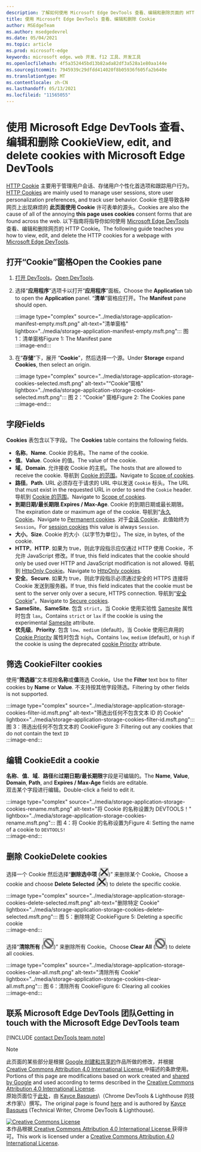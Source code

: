 ```yaml
---
description: 了解如何使用 Microsoft Edge DevTools 查看、编辑和删除页面的 HTTP Cookie。
title: 使用 Microsoft Edge DevTools 查看、编辑和删除 Cookie
author: MSEdgeTeam
ms.author: msedgedevrel
ms.date: 05/04/2021
ms.topic: article
ms.prod: microsoft-edge
keywords: microsoft edge、web 开发、f12 工具、开发工具
ms.openlocfilehash: 4f5a352445bd13b82ada82df3a528a1e80aa144e
ms.sourcegitcommit: 7945939c29dfdd414020f8b05936f605fa2b640e
ms.translationtype: MT
ms.contentlocale: zh-CN
ms.lasthandoff: 05/13/2021
ms.locfileid: "11565055"
---
```

<!-- Copyright Kayce Basques 

   Licensed under the Apache License, Version 2.0 (the "License");
   you may not use this file except in compliance with the License.
   You may obtain a copy of the License at

       https://www.apache.org/licenses/LICENSE-2.0

   Unless required by applicable law or agreed to in writing, software
   distributed under the License is distributed on an "AS IS" BASIS,
   WITHOUT WARRANTIES OR CONDITIONS OF ANY KIND, either express or implied.
   See the License for the specific language governing permissions and
   limitations under the License.  -->
# <a name="view-edit-and-delete-cookies-with-microsoft-edge-devtools"></a><span data-ttu-id="f38d7-104">使用 Microsoft Edge DevTools 查看、编辑和删除 Cookie</span><span class="sxs-lookup"><span data-stu-id="f38d7-104">View, edit, and delete cookies with Microsoft Edge DevTools</span></span>  

<span data-ttu-id="f38d7-105">[HTTP Cookie][MDNHTTPCookies] 主要用于管理用户会话、存储用户个性化首选项和跟踪用户行为。</span><span class="sxs-lookup"><span data-stu-id="f38d7-105">[HTTP Cookies][MDNHTTPCookies] are mainly used to manage user sessions, store user personalization preferences, and track user behavior.</span></span>  <span data-ttu-id="f38d7-106">Cookie 也是导致各种网页上出现麻烦的 **此页面使用 Cookie** 许可表单的源头。</span><span class="sxs-lookup"><span data-stu-id="f38d7-106">Cookies are also the cause of all of the annoying **this page uses cookies** consent forms that are found across the web.</span></span>  <span data-ttu-id="f38d7-107">以下指南将指导你如何使用 [Microsoft Edge DevTools][MicrosoftEdgeDevTools] 查看、编辑和删除网页的 HTTP Cookie。</span><span class="sxs-lookup"><span data-stu-id="f38d7-107">The following guide teaches you how to view, edit, and delete the HTTP cookies for a webpage with [Microsoft Edge DevTools][MicrosoftEdgeDevTools].</span></span>  

## <a name="open-the-cookies-pane"></a><span data-ttu-id="f38d7-108">打开“Cookie”窗格</span><span class="sxs-lookup"><span data-stu-id="f38d7-108">Open the Cookies pane</span></span>  

1.  <span data-ttu-id="f38d7-109">[打开 DevTools][DevToolsOpen]。</span><span class="sxs-lookup"><span data-stu-id="f38d7-109">[Open DevTools][DevToolsOpen].</span></span>  
1.  <span data-ttu-id="f38d7-110">选择“**应用程序**”选项卡以打开“**应用程序**”面板。</span><span class="sxs-lookup"><span data-stu-id="f38d7-110">Choose the **Application** tab to open the **Application** panel.</span></span>  <span data-ttu-id="f38d7-111">“**清单**”窗格应打开。</span><span class="sxs-lookup"><span data-stu-id="f38d7-111">The **Manifest** pane should open.</span></span>  
    
    :::image type="complex" source="../media/storage-application-manifest-empty.msft.png" alt-text="清单窗格" lightbox="../media/storage-application-manifest-empty.msft.png":::
       <span data-ttu-id="f38d7-113">图 1：清单窗格</span><span class="sxs-lookup"><span data-stu-id="f38d7-113">Figure 1:  The Manifest pane</span></span>  
    :::image-end:::  

1.  <span data-ttu-id="f38d7-114">在“**存储**“下，展开 “**Cookie**”，然后选择一个源。</span><span class="sxs-lookup"><span data-stu-id="f38d7-114">Under **Storage** expand **Cookies**, then select an origin.</span></span>  
    
    :::image type="complex" source="../media/storage-application-storage-cookies-selected.msft.png" alt-text="“Cookie”窗格" lightbox="../media/storage-application-storage-cookies-selected.msft.png":::
       <span data-ttu-id="f38d7-116">图 2：“Cookie” 窗格</span><span class="sxs-lookup"><span data-stu-id="f38d7-116">Figure 2:  The Cookies pane</span></span>  
    :::image-end:::  

## <a name="fields"></a><span data-ttu-id="f38d7-117">字段</span><span class="sxs-lookup"><span data-stu-id="f38d7-117">Fields</span></span>  

<span data-ttu-id="f38d7-118">**Cookies** 表包含以下字段。</span><span class="sxs-lookup"><span data-stu-id="f38d7-118">The **Cookies** table contains the following fields.</span></span>  

*   <span data-ttu-id="f38d7-119">**名称**。</span><span class="sxs-lookup"><span data-stu-id="f38d7-119">**Name**.</span></span>  <span data-ttu-id="f38d7-120">Cookie 的名称。</span><span class="sxs-lookup"><span data-stu-id="f38d7-120">The name of the cookie.</span></span>  
*   <span data-ttu-id="f38d7-121">**值**。</span><span class="sxs-lookup"><span data-stu-id="f38d7-121">**Value**.</span></span>  <span data-ttu-id="f38d7-122">Cookie 的值。</span><span class="sxs-lookup"><span data-stu-id="f38d7-122">The value of the cookie.</span></span>  
*   <span data-ttu-id="f38d7-123">**域**。</span><span class="sxs-lookup"><span data-stu-id="f38d7-123">**Domain**.</span></span>  <span data-ttu-id="f38d7-124">允许接收 Cookie 的主机。</span><span class="sxs-lookup"><span data-stu-id="f38d7-124">The hosts that are allowed to receive the cookie.</span></span>  <span data-ttu-id="f38d7-125">导航到 [Cookie 的范围][MDNHTTPCookiesScope]。</span><span class="sxs-lookup"><span data-stu-id="f38d7-125">Navigate to [Scope of cookies][MDNHTTPCookiesScope].</span></span>  
*   <span data-ttu-id="f38d7-126">**路径**。</span><span class="sxs-lookup"><span data-stu-id="f38d7-126">**Path**.</span></span>  <span data-ttu-id="f38d7-127">URL 必须存在于请求的 URL 中以发送 `Cookie` 标头。</span><span class="sxs-lookup"><span data-stu-id="f38d7-127">The URL that must exist in the requested URL in order to send the `Cookie` header.</span></span>  <span data-ttu-id="f38d7-128">导航到 [Cookie 的范围][MDNHTTPCookiesScope]。</span><span class="sxs-lookup"><span data-stu-id="f38d7-128">Navigate to [Scope of cookies][MDNHTTPCookiesScope].</span></span>  
*   <span data-ttu-id="f38d7-129">**到期日期/最长期限**.</span><span class="sxs-lookup"><span data-stu-id="f38d7-129">**Expires / Max-Age**.</span></span>  <span data-ttu-id="f38d7-130">Cookie 的到期日期或最长期限。</span><span class="sxs-lookup"><span data-stu-id="f38d7-130">The expiration date or maximum age of the cookie.</span></span>  <span data-ttu-id="f38d7-131">导航到“[永久 Cookie][MDNHTTPCookiesPermanent]。</span><span class="sxs-lookup"><span data-stu-id="f38d7-131">Navigate to [Permanent cookies][MDNHTTPCookiesPermanent].</span></span>  <span data-ttu-id="f38d7-132">对于[会话 Cookie][MDNHTTPCookiesSession]，此值始终为 `Session`。</span><span class="sxs-lookup"><span data-stu-id="f38d7-132">For [session cookies][MDNHTTPCookiesSession] this value is always `Session`.</span></span>  
*   <span data-ttu-id="f38d7-133">**大小**。</span><span class="sxs-lookup"><span data-stu-id="f38d7-133">**Size**.</span></span>  <span data-ttu-id="f38d7-134">Cookie 的大小（以字节为单位）。</span><span class="sxs-lookup"><span data-stu-id="f38d7-134">The size, in bytes, of the cookie.</span></span>  
*   <span data-ttu-id="f38d7-135">**HTTP**。</span><span class="sxs-lookup"><span data-stu-id="f38d7-135">**HTTP**.</span></span>  <span data-ttu-id="f38d7-136">如果为 true，则此字段指示应仅通过 HTTP 使用 Cookie，不允许 JavaScript 修改。</span><span class="sxs-lookup"><span data-stu-id="f38d7-136">If true, this field indicates that the cookie should only be used over HTTP and JavaScript modification is not allowed.</span></span>  <span data-ttu-id="f38d7-137">导航到 [HttpOnly Cookie][MDNHTTPCookiesSecure]。</span><span class="sxs-lookup"><span data-stu-id="f38d7-137">Navigate to [HttpOnly cookies][MDNHTTPCookiesSecure].</span></span>  
*   <span data-ttu-id="f38d7-138">**安全**。</span><span class="sxs-lookup"><span data-stu-id="f38d7-138">**Secure**.</span></span>  <span data-ttu-id="f38d7-139">如果为 true，则此字段指示必须通过安全的 HTTPS 连接将 Cookie 发送到服务器。</span><span class="sxs-lookup"><span data-stu-id="f38d7-139">If true, this field indicates that the cookie must be sent to the server only over a secure, HTTPS connection.</span></span>  <span data-ttu-id="f38d7-140">导航到“[安全 Cookie][MDNHTTPCookiesSecure]”。</span><span class="sxs-lookup"><span data-stu-id="f38d7-140">Navigate to [Secure cookies][MDNHTTPCookiesSecure].</span></span>  
*   <span data-ttu-id="f38d7-141">**SameSite**。</span><span class="sxs-lookup"><span data-stu-id="f38d7-141">**SameSite**.</span></span>  <span data-ttu-id="f38d7-142">包含 `strict`，当 Cookie 使用实验性 [Samesite][MDNHTTPCookiesSamesite] 属性时包含 `lax`。</span><span class="sxs-lookup"><span data-stu-id="f38d7-142">Contains `strict` or `lax` if the cookie is using the experimental [Samesite][MDNHTTPCookiesSamesite] attribute.</span></span>  
*   <span data-ttu-id="f38d7-143">**优先级**。</span><span class="sxs-lookup"><span data-stu-id="f38d7-143">**Priority**.</span></span>  <span data-ttu-id="f38d7-144">包含 `low`、`medium` \(default\)，当 Cookie 使用已弃用的 [Cookie Priority][ChromiumIssue232693] 属性时包含 `high`。</span><span class="sxs-lookup"><span data-stu-id="f38d7-144">Contains `low`, `medium` \(default\), or `high` if the cookie is using the deprecated [cookie Priority][ChromiumIssue232693] attribute.</span></span>

## <a name="filter-cookies"></a><span data-ttu-id="f38d7-145">筛选 Cookie</span><span class="sxs-lookup"><span data-stu-id="f38d7-145">Filter cookies</span></span>  

<span data-ttu-id="f38d7-146">使用“**筛选器**”文本框按**名称**或**值**筛选 Cookie。</span><span class="sxs-lookup"><span data-stu-id="f38d7-146">Use the **Filter** text box to filter cookies by **Name** or **Value**.</span></span>  <span data-ttu-id="f38d7-147">不支持按其他字段筛选。</span><span class="sxs-lookup"><span data-stu-id="f38d7-147">Filtering by other fields is not supported.</span></span>  

:::image type="complex" source="../media/storage-application-storage-cookies-filter-id.msft.png" alt-text="筛选出任何不包含文本 ID 的 Cookie" lightbox="../media/storage-application-storage-cookies-filter-id.msft.png":::
   <span data-ttu-id="f38d7-149">图 3：筛选出任何不包含文本的 Cookie</span><span class="sxs-lookup"><span data-stu-id="f38d7-149">Figure 3:  Filtering out any cookies that do not contain the text</span></span> `ID`  
:::image-end:::  

## <a name="edit-a-cookie"></a><span data-ttu-id="f38d7-150">编辑 Cookie</span><span class="sxs-lookup"><span data-stu-id="f38d7-150">Edit a cookie</span></span>  

<span data-ttu-id="f38d7-151">**名称**、**值**、**域**、**路径**和**过期日期/最长期限**字段是可编辑的。</span><span class="sxs-lookup"><span data-stu-id="f38d7-151">The **Name**, **Value**, **Domain**, **Path**, and **Expires / Max-Age** fields are editable.</span></span>  
<span data-ttu-id="f38d7-152">双击某个字段进行编辑。</span><span class="sxs-lookup"><span data-stu-id="f38d7-152">Double-click a field to edit it.</span></span>  

:::image type="complex" source="../media/storage-application-storage-cookies-rename.msft.png" alt-text="将 Cookie 的名称设置为 DEVTOOLS！" lightbox="../media/storage-application-storage-cookies-rename.msft.png":::
   <span data-ttu-id="f38d7-154">图 4：将 Cookie 的名称设置为</span><span class="sxs-lookup"><span data-stu-id="f38d7-154">Figure 4:  Setting the name of a cookie to</span></span> `DEVTOOLS!`  
:::image-end:::  

## <a name="delete-cookies"></a><span data-ttu-id="f38d7-155">删除 Cookie</span><span class="sxs-lookup"><span data-stu-id="f38d7-155">Delete cookies</span></span>  

<span data-ttu-id="f38d7-156">选择一个 Cookie 然后选择“**删除选中项** (![删除选中项](../media/delete-icon.msft.png)\)” 来删除某个 Cookie。</span><span class="sxs-lookup"><span data-stu-id="f38d7-156">Choose a cookie and choose **Delete Selected** \(![Delete Selected](../media/delete-icon.msft.png)\) to delete the specific cookie.</span></span>  

:::image type="complex" source="../media/storage-application-storage-cookies-delete-selected.msft.png" alt-text="删除特定 Cookie" lightbox="../media/storage-application-storage-cookies-delete-selected.msft.png":::
   <span data-ttu-id="f38d7-158">图 5：删除特定 Cookie</span><span class="sxs-lookup"><span data-stu-id="f38d7-158">Figure 5:  Deleting a specific cookie</span></span>  
:::image-end:::  

<span data-ttu-id="f38d7-159">选择“**清除所有** (![清除所有](../media/clear-icon.msft.png)\)” 来删除所有 Cookie。</span><span class="sxs-lookup"><span data-stu-id="f38d7-159">Choose **Clear All** \(![Clear All](../media/clear-icon.msft.png)\) to delete all cookies.</span></span>  

:::image type="complex" source="../media/storage-application-storage-cookies-clear-all.msft.png" alt-text="清除所有 Cookie" lightbox="../media/storage-application-storage-cookies-clear-all.msft.png":::
   <span data-ttu-id="f38d7-161">图 6：清除所有 Cookie</span><span class="sxs-lookup"><span data-stu-id="f38d7-161">Figure 6:  Clearing all cookies</span></span>  
:::image-end:::  

## <a name="getting-in-touch-with-the-microsoft-edge-devtools-team"></a><span data-ttu-id="f38d7-162">联系 Microsoft Edge DevTools 团队</span><span class="sxs-lookup"><span data-stu-id="f38d7-162">Getting in touch with the Microsoft Edge DevTools team</span></span>  

[!INCLUDE [contact DevTools team note](../includes/contact-devtools-team-note.md)]  

<!-- links -->  

[MicrosoftEdgeDevTools]: /microsoft-edge/devtools-guide-chromium "Microsoft Edge (Chromium) 开发人员工具"  
[DevToolsOpen]: /microsoft-edge/devtools-guide-chromium/open "打开 Microsoft Edge DevTools"  

[ChromiumIssue232693]: https://bugs.chromium.org/p/chromium/issues/detail?id=232693 "Chromium 问题 232693：实现 Cookie 优先字段 | Chromium Bug"  

[MDNHTTPCookies]: https://developer.mozilla.org/docs/Web/HTTP/Cookies "HTTP cookie | MDN"  
[MDNHTTPCookiesPermanent]: https://developer.mozilla.org/docs/Web/HTTP/Cookies#Permanent_cookies "HTTP Cookie - 永久 cookie | MDN"  
[MDNHTTPCookiesSamesite]: https://developer.mozilla.org/docs/Web/HTTP/Cookies#SameSite_cookies "HTTP Cookie - SameSite cookie | MDN"  
[MDNHTTPCookiesScope]: https://developer.mozilla.org/docs/Web/HTTP/Cookies#Scope_of_cookies "HTTP Cookie - Cookie | MDN"  
[MDNHTTPCookiesSecure]: https://developer.mozilla.org/docs/Web/HTTP/Cookies#Secure_and_HttpOnly_cookies "HTTP Cookie - 安全和 HttpOnly Cookie | MDN"  
[MDNHTTPCookiesSession]: https://developer.mozilla.org/docs/Web/HTTP/Cookies#Session_cookies "HTTP Cookie - 会话 cookie | MDN"  

> [!NOTE]
> <span data-ttu-id="f38d7-172">此页面的某些部分是根据 [Google 创建和共享的][GoogleSitePolicies]作品所做的修改，并根据[ Creative Commons Attribution 4.0 International License ][CCA4IL]中描述的条款使用。</span><span class="sxs-lookup"><span data-stu-id="f38d7-172">Portions of this page are modifications based on work created and [shared by Google][GoogleSitePolicies] and used according to terms described in the [Creative Commons Attribution 4.0 International License][CCA4IL].</span></span>  
> <span data-ttu-id="f38d7-173">原始页面位于[此处](https://developers.google.com/web/tools/chrome-devtools/storage/cookies)，由 [Kayce Basques][KayceBasques]\（Chrome DevTools \& Lighthouse 的技术作家\）撰写。</span><span class="sxs-lookup"><span data-stu-id="f38d7-173">The original page is found [here](https://developers.google.com/web/tools/chrome-devtools/storage/cookies) and is authored by [Kayce Basques][KayceBasques] \(Technical Writer, Chrome DevTools \& Lighthouse\).</span></span>  

[![Creative Commons License][CCby4Image]][CCA4IL]  
<span data-ttu-id="f38d7-175">本作品根据[ Creative Commons Attribution 4.0 International License ][CCA4IL]获得许可。</span><span class="sxs-lookup"><span data-stu-id="f38d7-175">This work is licensed under a [Creative Commons Attribution 4.0 International License][CCA4IL].</span></span>  

[CCA4IL]: https://creativecommons.org/licenses/by/4.0  
[CCby4Image]: https://i.creativecommons.org/l/by/4.0/88x31.png  
[GoogleSitePolicies]: https://developers.google.com/terms/site-policies  
[KayceBasques]: https://developers.google.com/web/resources/contributors#kayce-basques  
